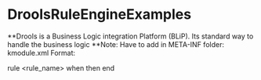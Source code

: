 # DroolsRuleEngineExamples


 **Drools is a Business Logic integration Platform (BLiP). Its standard way to handle the business logic
 **Note: Have to add in META-INF folder: kmodule.xml
 Format:
 
 rule  <rule_name>
     <attribute> <value>
  when
        <conditions>
  then
        <actions>
  end
 
